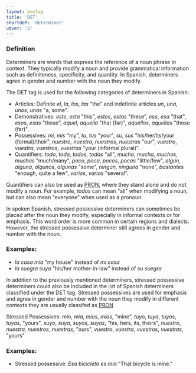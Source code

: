 ```yaml
---
layout: postag
title: 'DET'
shortdef: 'determiner'
udver: '2'
---
```


### Definition
Determiners are words that express the reference of a noun phrase in context. They typically modify a noun and provide grammatical information such as definiteness, specificity, and quantity. In Spanish, determiners agree in gender and number with the noun they modify.

The DET tag is used for the following categories of determiners in Spanish:

* Articles: Definite _el_, _la_, _los_, _las_ "the" and indefinite articles _un_, _una_, _unos_, _unas_ "a, some".
* Demonstratives: _este_, _esta_ "this", _estos_, _estas_ "these", _ese_, _esa_ "that", _esos_, _esas_ "those", _aquel_, _aquella_ "that (far)", _aquellos_, _aquellas_ "those (far)".
* Possessives: _mi_, _mis_ "my", _tu_, _tus_ "your", _su_, _sus_ "his/her/its/your (formal)/their", _nuestro_, _nuestra_, _nuestros_, _nuestras_ "our", _vuestro_, _vuestra_, _vuestros_, _vuestras_ "your (informal plural)".
* Quantifiers: _todo_, _toda_, _todos_, _todas_ "all", _mucho_, _mucha_, _muchos_, _muchas_ "much/many", _poco_, _poca_, _pocos_, _pocas_ "little/few", _algún_, _alguna_, _algunos_, _algunas_ "some", _ningún_, _ninguna_ "none", _bastantes_ "enough, quite a few", _varios_, _varias_ "several".

Quantifiers can also be used as [PRON](), where they stand alone and do not modify a noun. For example, _todos_ can mean "all" when modifying a noun, but can also mean "everyone" when used as a pronoun.

In spoken Spanish, stressed possessive determiners can sometimes be placed after the noun they modify, especially in informal contexts or for emphasis. This word order is more common in certain regions and dialects. However, the stressed possessive determiner still agrees in gender and number with the noun.

### Examples:

* _la casa mía_ "my house" instead of _mi casa_
* _la suegra suya_ "his/her mother-in-law" instead of _su suegra_

In addition to the previously mentioned determiners, stressed possessive determiners could also be included in the list of Spanish determiners classified under the DET tag. Stressed possessives are used for emphasis and agree in gender and number with the noun they modify in different contexts they are usually classifed as [PRON]()

Stressed Possessives: _mío_, _mía_, _míos_, _mías_, "mine", _tuyo_, _tuya_, _tuyos_, _tuyas_, "yours", _suyo_, _suya_, _suyos_, _suyas_, "his, hers, its, theirs", _nuestro_, _nuestra_, _nuestros_, _nuestras_, "ours", _vuestro_, _vuestra_, _vuestros_, _vuestras_, "yours"

### Examples:

* Stressed possessive: _Esa bicicleta es mía_ "That bicycle is mine."

<!-- Interlanguage links updated Po 11. listopadu 2024, 20:09:21 CET -->
